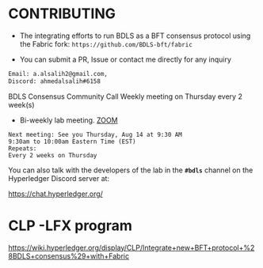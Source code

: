# CONTRIBUTING

* The integrating efforts to run BDLS as a BFT consensus protocol using the Fabric fork:
`https://github.com/BDLS-bft/fabric`

* You can submit a PR, Issue or contact me directly for any inquiry
```xml
Email: a.alsalih2@gmail.com, 
Discord: ahmedalsalih#6158
```


BDLS Consensus Community Call
Weekly meeting on Thursday every 2 week(s)
* Bi-weekly lab meeting.
[ZOOM](https://zoom-lfx.platform.linuxfoundation.org/meeting/98760223865?password=e6523117-140a-48e8-992b-c1c6545489f6)
```
Next meeting: See you Thursday, Aug 14 at 9:30 AM
9:30am to 10:00am Eastern Time (EST)
Repeats:
Every 2 weeks on Thursday
```

You can also talk with the developers of the lab in the **`#bdls`** channel on the Hyperledger Discord server at:

https://chat.hyperledger.org/


# CLP -LFX program
https://wiki.hyperledger.org/display/CLP/Integrate+new+BFT+protocol+%28BDLS+consensus%29+with+Fabric
